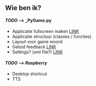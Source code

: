 ## Wie ben ik?

#### _TODO_ --> _PyGame.py 
* Applicatie fullscreen maken               [LINK](https://www.pygame.org/docs/ref/display.html#pygame.display.toggle_fullscreen)
* Applicatie structuur (classes / functies)
* Layout voor game woord
* Geluid feedback                           [LINK](http://www.nerdparadise.com/programming/pygame/part3)
* Settings? (xml file?)                     [LINK](https://stackoverflow.com/questions/19925056/create-a-game-configuration-options-config-cfg-file-in-python)


#### _TODO_ --> _Raspberry_
* Desktop shortcut
* TTS
